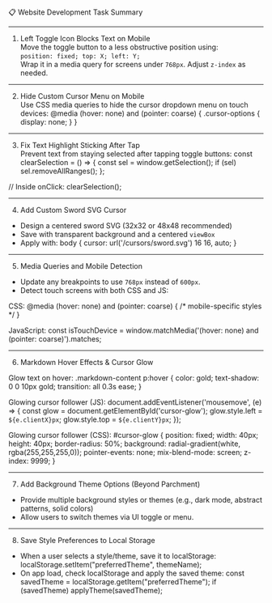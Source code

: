 📋 Website Development Task Summary

---

1. Left Toggle Icon Blocks Text on Mobile  
Move the toggle button to a less obstructive position using:  
`position: fixed; top: X; left: Y;`  
Wrap it in a media query for screens under `768px`. Adjust `z-index` as needed.

---

2. Hide Custom Cursor Menu on Mobile  
Use CSS media queries to hide the cursor dropdown menu on touch devices:
@media (hover: none) and (pointer: coarse) {
  .cursor-options {
    display: none;
  }
}

---

3. Fix Text Highlight Sticking After Tap  
Prevent text from staying selected after tapping toggle buttons:
const clearSelection = () => {
  const sel = window.getSelection();
  if (sel) sel.removeAllRanges();
};

// Inside onClick:
clearSelection();

---

4. Add Custom Sword SVG Cursor  
- Design a centered sword SVG (32x32 or 48x48 recommended)  
- Save with transparent background and a centered `viewBox`  
- Apply with:
body {
  cursor: url('/cursors/sword.svg') 16 16, auto;
}

---

5. Media Queries and Mobile Detection  
- Update any breakpoints to use `768px` instead of `600px`.  
- Detect touch screens with both CSS and JS:

CSS:
@media (hover: none) and (pointer: coarse) {
  /* mobile-specific styles */
}

JavaScript:
const isTouchDevice = window.matchMedia('(hover: none) and (pointer: coarse)').matches;

---

6. Markdown Hover Effects & Cursor Glow

Glow text on hover:
.markdown-content p:hover {
  color: gold;
  text-shadow: 0 0 10px gold;
  transition: all 0.3s ease;
}

Glowing cursor follower (JS):
document.addEventListener('mousemove', (e) => {
  const glow = document.getElementById('cursor-glow');
  glow.style.left = `${e.clientX}px`;
  glow.style.top = `${e.clientY}px`;
});

Glowing cursor follower (CSS):
#cursor-glow {
  position: fixed;
  width: 40px;
  height: 40px;
  border-radius: 50%;
  background: radial-gradient(white, rgba(255,255,255,0));
  pointer-events: none;
  mix-blend-mode: screen;
  z-index: 9999;
}

---

7. Add Background Theme Options (Beyond Parchment)  
- Provide multiple background styles or themes (e.g., dark mode, abstract patterns, solid colors)  
- Allow users to switch themes via UI toggle or menu.

---

8. Save Style Preferences to Local Storage  
- When a user selects a style/theme, save it to localStorage:
localStorage.setItem("preferredTheme", themeName);
- On app load, check localStorage and apply the saved theme:
const savedTheme = localStorage.getItem("preferredTheme");
if (savedTheme) applyTheme(savedTheme);
